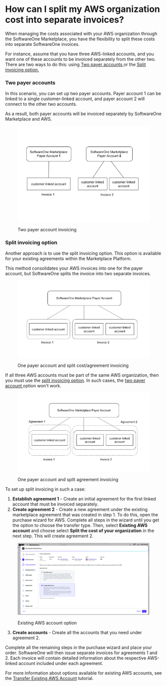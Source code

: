 # How can I split my AWS organization cost into separate invoices?

When managing the costs associated with your AWS organization through the SoftwareOne Marketplace, you have the flexibility to split these costs into separate SoftwareOne invoices.

For instance, assume that you have three AWS-linked accounts, and you want one of these accounts to be invoiced separately from the other two. There are two ways to do this: using [Two payer accounts ](how-can-i-split-my-aws-organization-cost-into-separate-invoices.md#two-separate-payer-accounts)or the [Split invoicing option.](how-can-i-split-my-aws-organization-cost-into-separate-invoices.md#split-invoicing-option)

### Two payer accounts

In this scenario, you can set up two payer accounts. Payer account 1 can be linked to a single customer-linked account, and payer account 2 will connect to the other two accounts.&#x20;

As a result, both payer accounts will be invoiced separately by SoftwareOne Marketplace and AWS.&#x20;

<figure><img src="../../../.gitbook/assets/diagram_aws_account.png" alt=""><figcaption><p>Two payer account invoicing</p></figcaption></figure>

### Split invoicing option

Another approach is to use the split invoicing option. This option is available for your existing agreements within the Marketplace Platform.&#x20;

This method consolidates your AWS invoices into one for the payer account, but SoftwareOne splits the invoice into two separate invoices.

<figure><img src="../../../.gitbook/assets/diagram_aws_accounts.png" alt=""><figcaption><p>One payer account and split cost/agreement invoicing</p></figcaption></figure>

If all three AWS accounts must be part of the same AWS organization, then you must use the [split invoicing option](how-can-i-split-my-aws-organization-cost-into-separate-invoices.md#split-invoicing-option). In such cases, the [two payer account ](how-can-i-split-my-aws-organization-cost-into-separate-invoices.md#two-separate-payer-accounts)option won't work.

<figure><img src="../../../.gitbook/assets/diagram_aws_split.png" alt=""><figcaption><p>One payer account and split agreement invoicing</p></figcaption></figure>

To set up split invoicing in such a case:

1. **Establish agreement 1** - Create an initial agreement for the first linked account that must be invoiced separately.&#x20;
2. **Create agreement 2** - Create a new agreement under the existing marketplace agreement that was created in step 1. To do this, open the purchase wizard for AWS. Complete all steps in the wizard until you get the option to choose the transfer type. Then, select **Existing AWS account** and choose select **Split the cost of your organization** in the next step. This will create agreement 2.

<figure><img src="../../../.gitbook/assets/aws_existing_account.png" alt=""><figcaption><p>Existing AWS account option</p></figcaption></figure>

3. **Create accounts** - Create all the accounts that you need under agreement 2.

Complete all the remaining steps in the purchase wizard and place your order. SoftwareOne will then issue separate invoices for agreements 1 and 2. Each invoice will contain detailed information about the respective AWS-linked account included under each agreement.

For more information about options available for existing AWS accounts, see the [Transfer Existing AWS Account](../tutorials/transfer-existing-aws-account.md) tutorial.
